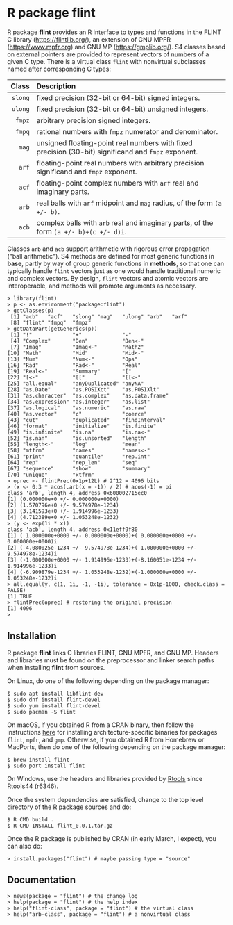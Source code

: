 # R package **flint**

R package **flint** provides an R interface to types and functions in
the FLINT C library (https://flintlib.org/), an extension of GNU MPFR
(https://www.mpfr.org) and GNU MP (https://gmplib.org/).  S4 classes
based on external pointers are provided to represent vectors of numbers
of a given C type.  There is a virtual class `flint` with nonvirtual
subclasses named after corresponding C types:

  Class | Description
   ---: | :---
`slong` | fixed precision (32-bit or 64-bit) signed integers.
`ulong` | fixed precision (32-bit or 64-bit) unsigned integers.
 `fmpz` | arbitrary precision signed integers.
 `fmpq` | rational numbers with `fmpz` numerator and denominator.
  `mag` | unsigned floating-point real numbers with fixed precision (30-bit) significand and `fmpz` exponent.
  `arf` | floating-point real numbers with arbitrary precision significand and `fmpz` exponent.
  `acf` | floating-point complex numbers with `arf` real and imaginary parts.
  `arb` | real balls with `arf` midpoint and `mag` radius, of the form `(a +/- b)`.
  `acb` | complex balls with `arb` real and imaginary parts, of the form `(a +/- b)+(c +/- d)i`.

Classes `arb` and `acb` support arithmetic with rigorous error
propagation ("ball arithmetic").  S4 methods are defined for most
generic functions in **base**, partly by way of group generic functions
in **methods**, so that one can typically handle `flint` vectors just
as one would handle traditional numeric and complex vectors.  By design,
`flint` vectors and atomic vectors are interoperable, and methods will
promote arguments as necessary.

```
> library(flint)
> p <- as.environment("package:flint")
> getClasses(p)
 [1] "acb"   "acf"   "slong" "mag"   "ulong" "arb"   "arf"  
 [8] "flint" "fmpq"  "fmpz" 
> getDataPart(getGenerics(p))
 [1] "!"             "+"             "-"            
 [4] "Complex"       "Den"           "Den<-"        
 [7] "Imag"          "Imag<-"        "Math2"        
[10] "Math"          "Mid"           "Mid<-"        
[13] "Num"           "Num<-"         "Ops"          
[16] "Rad"           "Rad<-"         "Real"         
[19] "Real<-"        "Summary"       "["            
[22] "[<-"           "[["            "[[<-"         
[25] "all.equal"     "anyDuplicated" "anyNA"        
[28] "as.Date"       "as.POSIXct"    "as.POSIXlt"   
[31] "as.character"  "as.complex"    "as.data.frame"
[34] "as.expression" "as.integer"    "as.list"      
[37] "as.logical"    "as.numeric"    "as.raw"       
[40] "as.vector"     "c"             "coerce"       
[43] "cut"           "duplicated"    "findInterval" 
[46] "format"        "initialize"    "is.finite"    
[49] "is.infinite"   "is.na"         "is.na<-"      
[52] "is.nan"        "is.unsorted"   "length"       
[55] "length<-"      "log"           "mean"         
[58] "mtfrm"         "names"         "names<-"      
[61] "print"         "quantile"      "rep.int"      
[64] "rep"           "rep_len"       "seq"          
[67] "sequence"      "show"          "summary"      
[70] "unique"        "xtfrm"        
> oprec <- flintPrec(0x1p+12L) # 2^12 = 4096 bits
> (x <- 0:3 * acos(.arb(x = -1)) / 2) # acos(-1) = pi
class 'arb', length 4, address 0x600002715ec0
[1] (0.000000e+0 +/- 0.000000e+0000)
[2] (1.570796e+0 +/- 9.574978e-1234)
[3] (3.141593e+0 +/- 1.914996e-1233)
[4] (4.712389e+0 +/- 1.053248e-1232)
> (y <- exp(1i * x))
class 'acb', length 4, address 0x11eff9f80
[1] ( 1.000000e+0000 +/- 0.000000e+0000)+( 0.000000e+0000 +/- 0.000000e+0000)i
[2] (-4.080025e-1234 +/- 9.574978e-1234)+( 1.000000e+0000 +/- 9.574978e-1234)i
[3] (-1.000000e+0000 +/- 1.914996e-1233)+(-8.160051e-1234 +/- 1.914996e-1233)i
[4] (-6.909879e-1234 +/- 1.053248e-1232)+(-1.000000e+0000 +/- 1.053248e-1232)i
> all.equal(y, c(1, 1i, -1, -1i), tolerance = 0x1p-1000, check.class = FALSE)
[1] TRUE
> flintPrec(oprec) # restoring the original precision
[1] 4096
>
```

## Installation

R package **flint** links C libraries FLINT, GNU MPFR, and GNU MP.
Headers and libraries must be found on the preprocessor and linker
search paths when installing **flint** from sources.

On Linux, do one of the following depending on the package manager:

```
$ sudo apt install libflint-dev
$ sudo dnf install flint-devel
$ sudo yum install flint-devel
$ sudo pacman -S flint
```

On macOS, if you obtained R from a CRAN binary, then follow the
instructions [here](https://mac.r-project.org/bin/) for installing
architecture-specific binaries for packages `flint`, `mpfr`, and `gmp`.
Otherwise, if you obtained R from Homebrew or MacPorts, then do one
of the following depending on the package manager:

```
$ brew install flint
$ sudo port install flint
```

On Windows, use the headers and libraries provided by 
[Rtools](https://cran.r-project.org/bin/windows/Rtools/)
since Rtools44 (r6346).

Once the system dependencies are satisfied, change to the top level
directory of the R package sources and do:

```
$ R CMD build .
$ R CMD INSTALL flint_0.0.1.tar.gz
```

Once the R package is published by CRAN (in early March, I expect),
you can also do:

```
> install.packages("flint") # maybe passing type = "source"
```

## Documentation

```
> news(package = "flint") # the change log
> help(package = "flint") # the help index
> help("flint-class", package = "flint") # the virtual class
> help("arb-class", package = "flint") # a nonvirtual class
```

